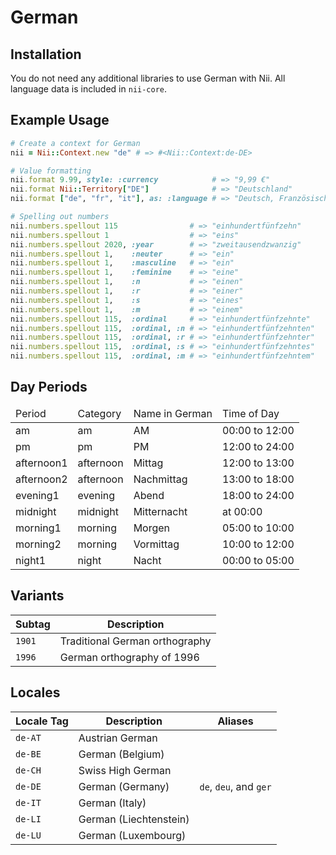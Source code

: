 <!-- This file has been generated. Source: languages/_template.md.erb -->

# German

## Installation

You do not need any additional libraries to use German with Nii.
All language data is included in `nii-core`.

## Example Usage

``` ruby
# Create a context for German
nii = Nii::Context.new "de" # => #<Nii::Context:de-DE>

# Value formatting
nii.format 9.99, style: :currency            # => "9,99 €"
nii.format Nii::Territory["DE"]              # => "Deutschland"
nii.format ["de", "fr", "it"], as: :language # => "Deutsch, Französisch und Italienisch"

# Spelling out numbers
nii.numbers.spellout 115                # => "ein­hundert­fünfzehn"
nii.numbers.spellout 1                  # => "eins"
nii.numbers.spellout 2020, :year        # => "zwei­tausend­zwanzig"
nii.numbers.spellout 1,    :neuter      # => "ein"
nii.numbers.spellout 1,    :masculine   # => "ein"
nii.numbers.spellout 1,    :feminine    # => "eine"
nii.numbers.spellout 1,    :n           # => "einen"
nii.numbers.spellout 1,    :r           # => "einer"
nii.numbers.spellout 1,    :s           # => "eines"
nii.numbers.spellout 1,    :m           # => "einem"
nii.numbers.spellout 115,  :ordinal     # => "ein­hundert­fünfzehnte"
nii.numbers.spellout 115,  :ordinal, :n # => "ein­hundert­fünfzehnten"
nii.numbers.spellout 115,  :ordinal, :r # => "ein­hundert­fünfzehnter"
nii.numbers.spellout 115,  :ordinal, :s # => "ein­hundert­fünfzehntes"
nii.numbers.spellout 115,  :ordinal, :m # => "ein­hundert­fünfzehntem"
```

## Day Periods


<table>
  <thead>
    <tr>
      <td>Period</td>
      <td>Category</td>
      <td>Name in German</td>
      <td>Time of Day</td>
    </tr>
  </thead>
  <tbody>
    <tr>
      <td>am</td>
      <td>am</td>
      <td>AM</td>
      <td>00:00 to 12:00</td>
    </tr>
    <tr>
      <td>pm</td>
      <td>pm</td>
      <td>PM</td>
      <td>12:00 to 24:00</td>
    </tr>
    <tr>
      <td>afternoon1</td>
      <td>afternoon</td>
      <td>Mittag</td>
      <td>12:00 to 13:00</td>
    </tr>
    <tr>
      <td>afternoon2</td>
      <td>afternoon</td>
      <td>Nachmittag</td>
      <td>13:00 to 18:00</td>
    </tr>
    <tr>
      <td>evening1</td>
      <td>evening</td>
      <td>Abend</td>
      <td>18:00 to 24:00</td>
    </tr>
    <tr>
      <td>midnight</td>
      <td>midnight</td>
      <td>Mitternacht</td>
      <td>at 00:00</td>
    </tr>
    <tr>
      <td>morning1</td>
      <td>morning</td>
      <td>Morgen</td>
      <td>05:00 to 10:00</td>
    </tr>
    <tr>
      <td>morning2</td>
      <td>morning</td>
      <td>Vormittag</td>
      <td>10:00 to 12:00</td>
    </tr>
    <tr>
      <td>night1</td>
      <td>night</td>
      <td>Nacht</td>
      <td>00:00 to 05:00</td>
    </tr>
  </tbody>
</table>


## Variants

<table>
  <thead>
    <tr>
      <th>Subtag</th>
      <th>Description</th>
    </tr>
  </thead>
  <tbody>
    <tr>
      <td><code>1901</code></td>
      <td>Traditional German orthography</td>
    </tr>
    <tr>
      <td><code>1996</code></td>
      <td>German orthography of 1996</td>
    </tr>
  </tbody>
</table>

## Locales

<table>
  <thead>
    <tr>
      <th>Locale Tag</th>
      <th>Description</th>
      <th>Aliases</th>
    </tr>
  </thead>
  <tbody>
    <tr>
      <td><code>de-AT</code></td>
      <td>Austrian German</td>
      <td></td>
    </tr>
    <tr>
      <td><code>de-BE</code></td>
      <td>German (Belgium)</td>
      <td></td>
    </tr>
    <tr>
      <td><code>de-CH</code></td>
      <td>Swiss High German</td>
      <td></td>
    </tr>
    <tr>
      <td><code>de-DE</code></td>
      <td>German (Germany)</td>
      <td><code>de</code>, <code>deu</code>, and <code>ger</code></td>
    </tr>
    <tr>
      <td><code>de-IT</code></td>
      <td>German (Italy)</td>
      <td></td>
    </tr>
    <tr>
      <td><code>de-LI</code></td>
      <td>German (Liechtenstein)</td>
      <td></td>
    </tr>
    <tr>
      <td><code>de-LU</code></td>
      <td>German (Luxembourg)</td>
      <td></td>
    </tr>
  </tbody>
</table>

